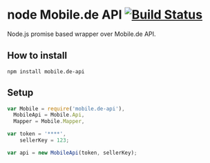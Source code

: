 # node Mobile.de API [![Build Status](https://travis-ci.org/ondrs/mobile.de-api.svg?branch=master)](https://travis-ci.org/ondrs/mobile.de-api)

Node.js promise based wrapper over Mobile.de API.

## How to install
```
npm install mobile.de-api
```

## Setup

```javascript
var Mobile = require('mobile.de-api'),
  MobileApi = Mobile.Api,
  Mapper = Mobile.Mapper,

var token = '****',
    sellerKey = 123;

var api = new MobileApi(token, sellerKey);
```


